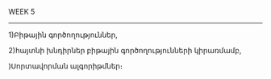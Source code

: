 WEEK 5
*************************************************************
1)Բիթային գործողություններ, 

2)հայտնի խնդիրներ բիթային գործողությունների կիրառմամբ,

)Սորտավորման ալգորիթմներ։
